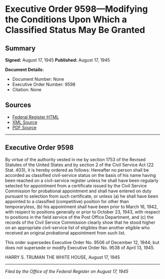 # Executive Order 9598—Modifying the Conditions Upon Which a Classified Status May Be Granted

## Summary

**Signed:** August 17, 1945
**Published:** August 17, 1945

**Document Details:**
- Document Number: None
- Executive Order Number: 9598
- Citation: None

## Sources
- [Federal Register HTML](https://www.presidency.ucsb.edu/documents/executive-order-9598-modifying-the-conditions-upon-which-classified-status-may-be-granted)
- [XML Source](None)
- [PDF Source](None)

---

## Executive Order 9598

By virtue of the authority vested in me by section 1753 of the Revised Statutes of the United States and by section 2 of the Civil Service Act (22 Stat. 403), it is hereby ordered as follows:
Hereafter no person shall be accorded as classified civil-service status on the basis of his name having been reached on a civil-service register unless he shall have been regularly selected for appointment from a certificate issued by the Civil Service Commission for probational appointment and shall have entered on duty pursuant to selection from such certificate, or unless (a) he shall have been appointed to a classified (competitive) position for other than temporaryless, (b) his appointment shall have been prior to March 16, 1942, with respect to positions generally or prior to October 23, 1943, with respect to positions in the field service of the Post Office Department, and (c) the records of the Civil Service Commission clearly show that he stood higher on an appropriate civil-service list of eligibles than another eligible who received an original probational appointment from such list.

This order supersedes Executive Order No. 9506 of December 12, 1944; but does not supersede or modify Executive Order No. 9538 of April 13, 1945.

HARRY S. TRUMAN
THE WHITE HOUSE,
August 17, 1945

---

*Filed by the Office of the Federal Register on August 17, 1945*
